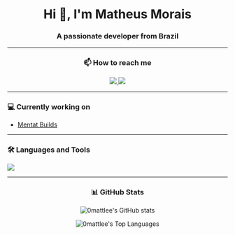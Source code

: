 <div align="center">
  <h1>Hi 👋, I'm Matheus Morais</h1>
  <h3>A passionate developer from Brazil</h3>
</div>

---

<div align="center">
  <h3>📫 How to reach me</h3>
  <a href="https://x.com/00mattlee" target="_blank">
    <img src="https://img.shields.io/badge/Twitter-1DA1F2?style=for-the-badge&logo=twitter&logoColor=white" target="_blank" />
  </a>
  <a href="https://github.com/0mattlee" target="_blank">
    <img src="https://img.shields.io/badge/GitHub-100000?style=for-the-badge&logo=github&logoColor=white" target="_blank" />
  </a>
</div>

---

<div>
  <h3>💻 Currently working on</h3>
  <ul>
    <li><a href="https://mentat-builds-page.vercel.app">Mentat Builds</a></li>
  </ul>
</div>

---

<div>
  <h3>🛠️ Languages and Tools</h3>
  <p align="left">
    <img src="https://skillicons.dev/icons?i=js,ts,nodejs,html,css,py,discord,unreal,blender,lua,vscode" />
  </p>
</div>

---

<div align="center">
  <h3>📊 GitHub Stats</h3>
  <p>
    <img align="center" src="https://github-readme-stats.vercel.app/api?username=0mattlee&show_icons=true&locale=en&theme=dracula" alt="0mattlee's GitHub stats" />
  </p>
  <p>
    <img align="center" src="https://github-readme-stats.vercel.app/api/top-langs/?username=0mattlee&layout=compact&locale=en&theme=dracula" alt="0mattlee's Top Languages" />
  </p>
</div>
